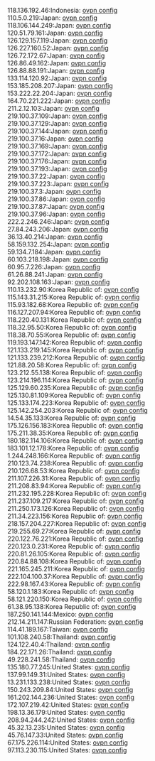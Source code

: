 118.136.192.46:Indonesia: [ovpn config](vpn/118_136_192_46.ovpn)  
110.5.0.219:Japan: [ovpn config](vpn/110_5_0_219.ovpn)  
118.106.144.249:Japan: [ovpn config](vpn/118_106_144_249.ovpn)  
120.51.79.161:Japan: [ovpn config](vpn/120_51_79_161.ovpn)  
126.129.157.119:Japan: [ovpn config](vpn/126_129_157_119.ovpn)  
126.227.160.52:Japan: [ovpn config](vpn/126_227_160_52.ovpn)  
126.72.172.67:Japan: [ovpn config](vpn/126_72_172_67.ovpn)  
126.86.49.162:Japan: [ovpn config](vpn/126_86_49_162.ovpn)  
126.88.88.191:Japan: [ovpn config](vpn/126_88_88_191.ovpn)  
133.114.120.92:Japan: [ovpn config](vpn/133_114_120_92.ovpn)  
153.185.208.207:Japan: [ovpn config](vpn/153_185_208_207.ovpn)  
153.222.22.204:Japan: [ovpn config](vpn/153_222_22_204.ovpn)  
164.70.221.222:Japan: [ovpn config](vpn/164_70_221_222.ovpn)  
211.2.12.103:Japan: [ovpn config](vpn/211_2_12_103.ovpn)  
219.100.37.109:Japan: [ovpn config](vpn/219_100_37_109.ovpn)  
219.100.37.129:Japan: [ovpn config](vpn/219_100_37_129.ovpn)  
219.100.37.144:Japan: [ovpn config](vpn/219_100_37_144.ovpn)  
219.100.37.16:Japan: [ovpn config](vpn/219_100_37_16.ovpn)  
219.100.37.169:Japan: [ovpn config](vpn/219_100_37_169.ovpn)  
219.100.37.172:Japan: [ovpn config](vpn/219_100_37_172.ovpn)  
219.100.37.176:Japan: [ovpn config](vpn/219_100_37_176.ovpn)  
219.100.37.193:Japan: [ovpn config](vpn/219_100_37_193.ovpn)  
219.100.37.22:Japan: [ovpn config](vpn/219_100_37_22.ovpn)  
219.100.37.223:Japan: [ovpn config](vpn/219_100_37_223.ovpn)  
219.100.37.3:Japan: [ovpn config](vpn/219_100_37_3.ovpn)  
219.100.37.86:Japan: [ovpn config](vpn/219_100_37_86.ovpn)  
219.100.37.87:Japan: [ovpn config](vpn/219_100_37_87.ovpn)  
219.100.37.96:Japan: [ovpn config](vpn/219_100_37_96.ovpn)  
222.2.246.246:Japan: [ovpn config](vpn/222_2_246_246.ovpn)  
27.84.243.206:Japan: [ovpn config](vpn/27_84_243_206.ovpn)  
36.13.40.214:Japan: [ovpn config](vpn/36_13_40_214.ovpn)  
58.159.132.254:Japan: [ovpn config](vpn/58_159_132_254.ovpn)  
59.134.7.184:Japan: [ovpn config](vpn/59_134_7_184.ovpn)  
60.103.218.198:Japan: [ovpn config](vpn/60_103_218_198.ovpn)  
60.95.7.226:Japan: [ovpn config](vpn/60_95_7_226.ovpn)  
61.26.88.241:Japan: [ovpn config](vpn/61_26_88_241.ovpn)  
92.202.108.163:Japan: [ovpn config](vpn/92_202_108_163.ovpn)  
110.13.232.90:Korea Republic of: [ovpn config](vpn/110_13_232_90.ovpn)  
115.143.31.215:Korea Republic of: [ovpn config](vpn/115_143_31_215.ovpn)  
115.93.182.68:Korea Republic of: [ovpn config](vpn/115_93_182_68.ovpn)  
116.127.207.94:Korea Republic of: [ovpn config](vpn/116_127_207_94.ovpn)  
118.220.40.131:Korea Republic of: [ovpn config](vpn/118_220_40_131.ovpn)  
118.32.95.50:Korea Republic of: [ovpn config](vpn/118_32_95_50.ovpn)  
118.38.70.55:Korea Republic of: [ovpn config](vpn/118_38_70_55.ovpn)  
119.193.147.142:Korea Republic of: [ovpn config](vpn/119_193_147_142.ovpn)  
121.133.219.145:Korea Republic of: [ovpn config](vpn/121_133_219_145.ovpn)  
121.133.239.212:Korea Republic of: [ovpn config](vpn/121_133_239_212.ovpn)  
121.88.20.58:Korea Republic of: [ovpn config](vpn/121_88_20_58.ovpn)  
123.212.55.138:Korea Republic of: [ovpn config](vpn/123_212_55_138.ovpn)  
123.214.196.114:Korea Republic of: [ovpn config](vpn/123_214_196_114.ovpn)  
125.129.60.235:Korea Republic of: [ovpn config](vpn/125_129_60_235.ovpn)  
125.130.81.109:Korea Republic of: [ovpn config](vpn/125_130_81_109.ovpn)  
125.133.174.223:Korea Republic of: [ovpn config](vpn/125_133_174_223.ovpn)  
125.142.254.203:Korea Republic of: [ovpn config](vpn/125_142_254_203.ovpn)  
14.54.35.133:Korea Republic of: [ovpn config](vpn/14_54_35_133.ovpn)  
175.126.156.183:Korea Republic of: [ovpn config](vpn/175_126_156_183.ovpn)  
175.211.38.35:Korea Republic of: [ovpn config](vpn/175_211_38_35.ovpn)  
180.182.114.106:Korea Republic of: [ovpn config](vpn/180_182_114_106.ovpn)  
183.101.12.178:Korea Republic of: [ovpn config](vpn/183_101_12_178.ovpn)  
1.244.248.166:Korea Republic of: [ovpn config](vpn/1_244_248_166.ovpn)  
210.123.74.238:Korea Republic of: [ovpn config](vpn/210_123_74_238.ovpn)  
210.126.68.53:Korea Republic of: [ovpn config](vpn/210_126_68_53.ovpn)  
211.107.226.31:Korea Republic of: [ovpn config](vpn/211_107_226_31.ovpn)  
211.208.83.94:Korea Republic of: [ovpn config](vpn/211_208_83_94.ovpn)  
211.232.195.228:Korea Republic of: [ovpn config](vpn/211_232_195_228.ovpn)  
211.237.109.217:Korea Republic of: [ovpn config](vpn/211_237_109_217.ovpn)  
211.250.173.126:Korea Republic of: [ovpn config](vpn/211_250_173_126.ovpn)  
211.34.223.156:Korea Republic of: [ovpn config](vpn/211_34_223_156.ovpn)  
218.157.204.227:Korea Republic of: [ovpn config](vpn/218_157_204_227.ovpn)  
219.255.69.27:Korea Republic of: [ovpn config](vpn/219_255_69_27.ovpn)  
220.122.76.221:Korea Republic of: [ovpn config](vpn/220_122_76_221.ovpn)  
220.123.0.231:Korea Republic of: [ovpn config](vpn/220_123_0_231.ovpn)  
220.81.26.105:Korea Republic of: [ovpn config](vpn/220_81_26_105.ovpn)  
220.84.88.108:Korea Republic of: [ovpn config](vpn/220_84_88_108.ovpn)  
221.165.245.211:Korea Republic of: [ovpn config](vpn/221_165_245_211.ovpn)  
222.104.100.37:Korea Republic of: [ovpn config](vpn/222_104_100_37.ovpn)  
222.98.167.43:Korea Republic of: [ovpn config](vpn/222_98_167_43.ovpn)  
58.120.1.183:Korea Republic of: [ovpn config](vpn/58_120_1_183.ovpn)  
58.121.220.150:Korea Republic of: [ovpn config](vpn/58_121_220_150.ovpn)  
61.38.95.138:Korea Republic of: [ovpn config](vpn/61_38_95_138.ovpn)  
187.250.141.144:Mexico: [ovpn config](vpn/187_250_141_144.ovpn)  
212.14.211.147:Russian Federation: [ovpn config](vpn/212_14_211_147.ovpn)  
114.41.189.167:Taiwan: [ovpn config](vpn/114_41_189_167.ovpn)  
101.108.240.58:Thailand: [ovpn config](vpn/101_108_240_58.ovpn)  
124.122.40.4:Thailand: [ovpn config](vpn/124_122_40_4.ovpn)  
184.22.171.26:Thailand: [ovpn config](vpn/184_22_171_26.ovpn)  
49.228.241.58:Thailand: [ovpn config](vpn/49_228_241_58.ovpn)  
135.180.77.245:United States: [ovpn config](vpn/135_180_77_245.ovpn)  
137.99.149.31:United States: [ovpn config](vpn/137_99_149_31.ovpn)  
13.231.133.238:United States: [ovpn config](vpn/13_231_133_238.ovpn)  
150.243.209.84:United States: [ovpn config](vpn/150_243_209_84.ovpn)  
161.202.144.236:United States: [ovpn config](vpn/161_202_144_236.ovpn)  
172.107.219.42:United States: [ovpn config](vpn/172_107_219_42.ovpn)  
198.13.36.179:United States: [ovpn config](vpn/198_13_36_179.ovpn)  
208.94.244.242:United States: [ovpn config](vpn/208_94_244_242.ovpn)  
45.32.13.235:United States: [ovpn config](vpn/45_32_13_235.ovpn)  
45.76.147.33:United States: [ovpn config](vpn/45_76_147_33.ovpn)  
67.175.226.114:United States: [ovpn config](vpn/67_175_226_114.ovpn)  
97.113.230.115:United States: [ovpn config](vpn/97_113_230_115.ovpn)  
